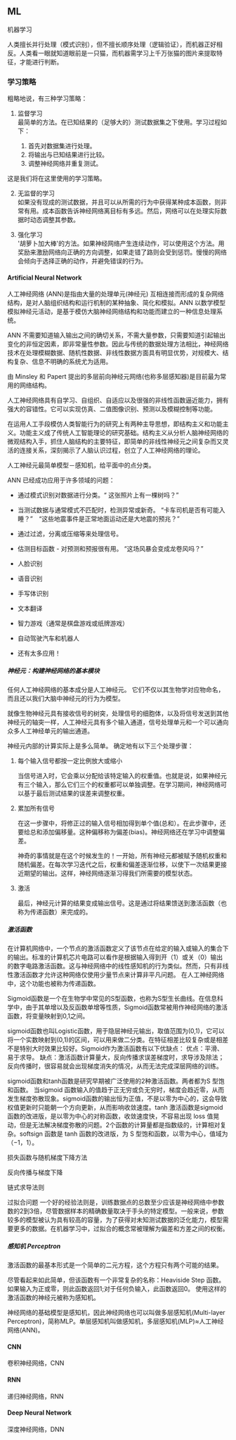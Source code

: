## ML
机器学习

人类擅长并行处理（模式识别），但不擅长顺序处理（逻辑验证），而机器正好相反。人类看一眼就知道眼前是一只猫，而机器需学习上千万张猫的图片来提取特征，才能进行判断。

### 学习策略
粗略地说，有三种学习策略：

1. 监督学习<br>
最简单的方法。在已知结果的（足够大的）测试数据集之下使用。学习过程如下：

    1. 首先对数据集进行处理。
    2. 将输出与已知结果进行比较。
    3. 调整神经网络并重复测试。

这是我们将在这里使用的学习策略。

2. 无监督的学习<br>
如果没有现成的测试数据，并且可以从所需的行为中获得某种成本函数，则非常有用。成本函数告诉神经网络离目标有多远。然后，网络可以在处理实际数据时动态调整其参数。

3. 强化学习<br>
'胡萝卜加大棒'的方法。如果神经网络产生连续动作，可以使用这个方法。用奖励来激励网络向正确的方向调整，如果走错了路则会受到惩罚。慢慢的网络会倾向于选择正确的动作，并避免错误的行为。



#### Artificial Neural Network
人工神经网络 (ANN)是指由大量的处理单元(神经元) 互相连接而形成的复杂网络结构，是对人脑组织结构和运行机制的某种抽象、简化和模拟。ANN 以数学模型模拟神经元活动，是基于模仿大脑神经网络结构和功能而建立的一种信息处理系统。

ANN 不需要知道输入输出之间的确切关系，不需大量参数，只需要知道引起输出变化的非恒定因素，即非常量性参数。因此与传统的数据处理方法相比，神经网络技术在处理模糊数据、随机性数据、非线性数据方面具有明显优势，对规模大、结构复杂、信息不明确的系统尤为适用。

由 Minsley 和 Papert 提出的多层前向神经元网络(也称多层感知器)是目前最为常用的网络结构。

人工神经网络具有自学习、自组织、自适应以及很强的非线性函数逼近能力，拥有强大的容错性。它可以实现仿真、二值图像识别、预测以及模糊控制等功能。

在运用人工手段模仿人类智能行为的研究上有两种主导思想，即结构主义和功能主义。功能主义成了传统人工智能理论的研究基础。结构主义从分析人脑神经网络的微观结构入手，抓住人脑结构的主要特征，即简单的非线性神经元之间复杂而又灵活的连接关系，深刻揭示了人脑认识过程，创立了人工神经网络的理论。

人工神经元最简单模型－感知机，给平面中的点分类。

ANN 已经成功应用于许多领域的问题：

- 通过模式识别对数据进行分类。“ 这张照片上有一棵树吗？”
- 当测试数据与通常模式不匹配时，检测异常或新奇。 “卡车司机是否有可能入睡？”　“这些地震事件是正常地面运动还是大地震的预兆？”
- 通过过滤，分离或压缩等来处理信号。
- 估测目标函数 - 对预测和预报很有用。 “这场风暴会变成龙卷风吗？”

- 人脸识别
- 语音识别
- 手写体识别
- 文本翻译
- 智力游戏（通常是棋盘游戏或纸牌游戏）
- 自动驾驶汽车和机器人
- 还有太多应用！

##### 神经元：构建神经网络的基本模块
任何人工神经网络的基本成分是人工神经元。 它们不仅以其生物学对应物命名，而且还以我们大脑中神经元的行为为模型。

就像生物神经元具有接收信号的树突，处理信号的细胞体，以及将信号发送到其他神经元的轴突一样，人工神经元具有多个输入通道，信号处理单元和一个可以通向众多人工神经单元的输出通道。

神经元内部的计算实际上是多么简单。 确定地有以下三个处理步骤：

1. 每个输入信号都按一定比例放大或缩小

    当信号进入时，它会乘以分配给该特定输入的权重值。也就是说，如果神经元有三个输入，那么它们三个的权重都可以单独调整。在学习期间，神经网络可以基于最后测试结果的误差来调整权重。

2. 累加所有信号

    在这一步骤中，将修正过的输入信号相加得到单个值(总和）。在此步骤中，还要给总和添加偏移量。这种偏移称为偏差(bias)。神经网络还在学习中调整偏差。

    神奇的事情就是在这个时候发生的！一开始，所有神经元都被赋予随机权重和随机偏差。在每次学习迭代之后，权重和偏差逐渐位移，以使下一次结果更接近期望的输出。这样，神经网络逐渐习得我们所需要的模型状态。

3. 激活

    最后，神经元计算的结果变成输出信号。这是通过将结果馈送到激活函数（也称为传递函数）来完成的。

##### 激活函数
在计算机网络中，一个节点的激活函数定义了该节点在给定的输入或输入的集合下的输出。标准的计算机芯片电路可以看作是根据输入得到开（1）或关（0）输出的数字电路激活函数。这与神经网络中的线性感知机的行为类似。然而，只有非线性激活函数才允许这种网络仅使用少量节点来计算非平凡问题。 在人工神经网络中，这个功能也被称为传递函数。

Sigmoid函数是一个在生物学中常见的S型函数，也称为S型生长曲线。在信息科学中，由于其单增以及反函数单增等性质，Sigmoid函数常被用作神经网络的激活函数，将变量映射到0,1之间。

sigmoid函数也叫Logistic函数，用于隐层神经元输出，取值范围为(0,1)，它可以将一个实数映射到(0,1)的区间，可以用来做二分类。在特征相差比较复杂或是相差不是特别大时效果比较好。Sigmoid作为激活函数有以下优缺点：
优点：平滑、易于求导。
缺点：激活函数计算量大，反向传播求误差梯度时，求导涉及除法；反向传播时，很容易就会出现梯度消失的情况，从而无法完成深层网络的训练。

sigmoid函数和tanh函数是研究早期被广泛使用的2种激活函数。两者都为S 型饱和函数。 当sigmoid 函数输入的值趋于正无穷或负无穷时，梯度会趋近零，从而发生梯度弥散现象。sigmoid函数的输出恒为正值，不是以零为中心的，这会导致权值更新时只能朝一个方向更新，从而影响收敛速度。tanh 激活函数是sigmoid 函数的改进版，是以零为中心的对称函数，收敛速度快，不容易出现 loss 值晃动，但是无法解决梯度弥散的问题。2个函数的计算量都是指数级的，计算相对复杂。softsign 函数是 tanh 函数的改进版，为 S 型饱和函数，以零为中心，值域为（−1，1）。

损失函数与随机梯度下降方法

反向传播与梯度下降

链式求导法则

过拟合问题
一个好的经验法则是，训练数据点的总数至少应该是神经网络中参数数的2到3倍，尽管数据样本的精确数量取决于手头的特定模型。一般来说，参数较多的模型被认为具有较高的容量，为了获得对未知测试数据的泛化能力，模型需要更多的数据。在机器学习中，过拟合的概念常被理解为偏差和方差之间的权衡。


##### 感知机 Perceptron
激活函数的最基本形式是一个简单的二元方程，这个方程只有两个可能的结果。

尽管看起来如此简单，但该函数有一个非常复杂的名称：Heaviside Step 函数。 如果输入为正或零，则此函数返回1;对于任何负输入，此函数返回0。 使用这样的激活函数的神经元被称为感知机。

神经网络的基础模型是感知机，因此神经网络也可以叫做多层感知机(Multi-layer Perceptron)，简称MLP。单层感知机叫做感知机，多层感知机(MLP)≈人工神经网络(ANN)。

#### CNN
卷积神经网络，CNN

#### RNN
递归神经网络，RNN

#### Deep Neural Network
深度神经网络，DNN


















